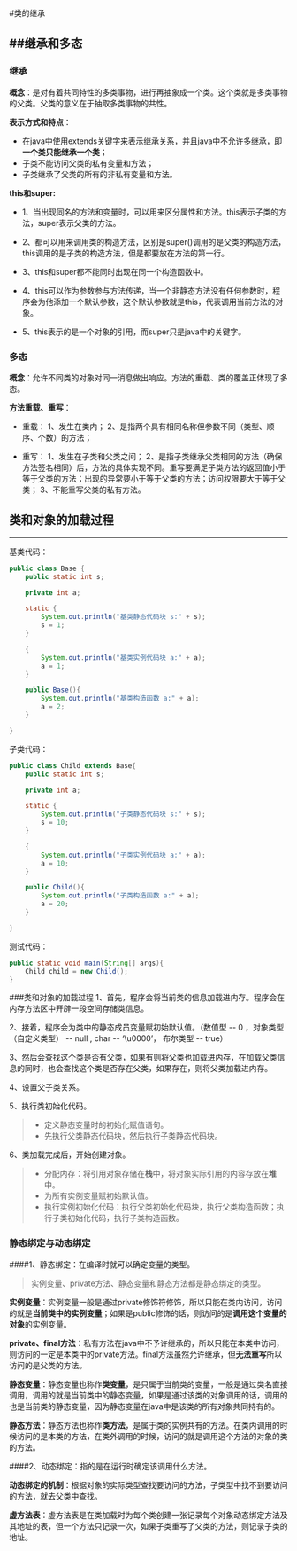 #类的继承

##继承和多态
---
### 继承
**概念**：是对有着共同特性的多类事物，进行再抽象成一个类。这个类就是多类事物的父类。父类的意义在于抽取多类事物的共性。

**表示方式和特点**：  
*  在java中使用extends关键字来表示继承关系，并且java中不允许多继承，即**一个类只能继承一个类**；
*  子类不能访问父类的私有变量和方法；
*  子类继承了父类的所有的非私有变量和方法。

**this和super:**
* 1、当出现同名的方法和变量时，可以用来区分属性和方法。this表示子类的方法，super表示父类的方法。

* 2、都可以用来调用类的构造方法，区别是super()调用的是父类的构造方法，this调用的是子类的构造方法，但是都要放在方法的第一行。
* 3、this和super都不能同时出现在同一个构造函数中。

* 4、this可以作为参数参与方法传递，当一个非静态方法没有任何参数时，程序会为他添加一个默认参数，这个默认参数就是this，代表调用当前方法的对象。

* 5、this表示的是一个对象的引用，而super只是java中的关键字。

### 多态
**概念**：允许不同类的对象对同一消息做出响应。方法的重载、类的覆盖正体现了多态。

**方法重载、重写**：
* 重载：
    1、发生在类内；
    2、是指两个具有相同名称但参数不同（类型、顺序、个数）的方法；

* 重写：
    1、发生在子类和父类之间；
    2、是指子类继承父类相同的方法（确保方法签名相同）后，方法的具体实现不同。重写要满足子类方法的返回值小于等于父类的方法；出现的异常要小于等于父类的方法；访问权限要大于等于父类；
    3、不能重写父类的私有方法。


## 类和对象的加载过程
---

基类代码：
```java
public class Base {
    public static int s;

    private int a;

    static {
        System.out.println("基类静态代码块 s:" + s);
        s = 1;
    }

    {
        System.out.println("基类实例代码块 a:" + a);
        a = 1;
    }

    public Base(){
        System.out.println("基类构造函数 a:" + a);
        a = 2;
    }

}
```
子类代码：
```java
public class Child extends Base{
    public static int s;

    private int a;

    static {
        System.out.println("子类静态代码块 s:" + s);
        s = 10;
    }

    {
        System.out.println("子类实例代码块 a:" + a);
        a = 10;
    }

    public Child(){
        System.out.println("子类构造函数 a:" + a);
        a = 20;
    }

}
```
测试代码：
```java
public static void main(String[] args){
    Child child = new Child();
}
```
###类和对象的加载过程
1、首先，程序会将当前类的信息加载进内存。程序会在内存方法区中开辟一段空间存储类信息。

2、接着，程序会为类中的静态成员变量赋初始默认值。（数值型 -- 0 ，对象类型（自定义类型） -- null , char -- ‘\u0000’， 布尔类型 -- true）

3、然后会查找这个类是否有父类，如果有则将父类也加载进内存，在加载父类信息的同时，也会查找这个类是否存在父类，如果存在，则将父类加载进内存。

4、设置父子类关系。

5、执行类初始化代码。
>  - 定义静态变量时的初始化赋值语句。
>  - 先执行父类静态代码块，然后执行子类静态代码块。

6、类加载完成后，开始创建对象。   
 >*  分配内存：将引用对象存储在**栈**中，将对象实际引用的内容存放在**堆**中。
 >*  为所有实例变量赋初始默认值。
 >*  执行实例初始化代码：执行父类初始化代码块，执行父类构造函数；执行子类初始化代码，执行子类构造函数。

### 静态绑定与动态绑定
####1、静态绑定：在编译时就可以确定变量的类型。
>实例变量、private方法、静态变量和静态方法都是静态绑定的类型。

**实例变量**：实例变量一般是通过private修饰符修饰，所以只能在类内访问，访问的就是**当前类中的实例变量**；如果是public修饰的话，则访问的是**调用这个变量的对象**的实例变量。

**private、final方法**：私有方法在java中不予许继承的，所以只能在本类中访问，则访问的一定是本类中的private方法。final方法虽然允许继承，但**无法重写**所以访问的是父类的方法。

**静态变量**：静态变量也称作**类变量**，是只属于当前类的变量，一般是通过类名直接调用，调用的就是当前类中的静态变量，如果是通过该类的对象调用的话，调用的也是当前类的静态变量，因为静态变量在java中是该类的所有对象共同持有的。

**静态方法**：静态方法也称作**类方法**，是属于类的实例共有的方法。在类内调用的时候访问的是本类的方法，在类外调用的时候，访问的就是调用这个方法的对象的类的方法。

####2、动态绑定：指的是在运行时确定该调用什么方法。

**动态绑定的机制**：根据对象的实际类型查找要访问的方法，子类型中找不到要访问的方法，就去父类中查找。

**虚方法表**：虚方法表是在类加载时为每个类创建一张记录每个对象动态绑定方法及其地址的表，但一个方法只记录一次，如果子类重写了父类的方法，则记录子类的地址。
